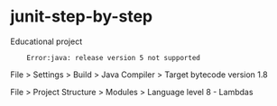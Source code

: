 # junit-step-by-step
Educational project  

        Error:java: release version 5 not supported  
        
   
File > Settings > Build > Java Compiler > Target bytecode version 1.8  

File > Project Structure > Modules > Language level 8 - Lambdas